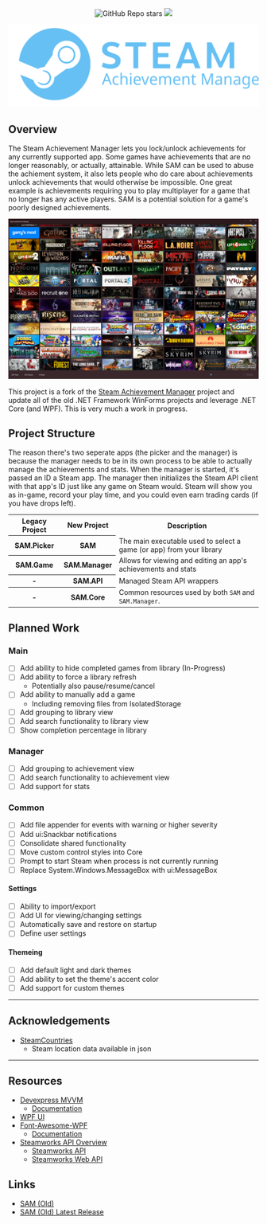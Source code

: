 <div align="center">
  <img alt="GitHub Repo stars" src="https://img.shields.io/github/stars/syntax-tm/SteamAchievementManager">
  <a href="https://github.com/syntax-tm/SteamAchievementManager/actions/workflows/sam.yml">
    <img src="https://github.com/syntax-tm/SteamAchievementManager/actions/workflows/sam.yml/badge.svg">
  </a>
</div>

<p align="center">
  <img src="./resources/SAM_logo_light_blue.svg">
</p>

## Overview

The Steam Achievement Manager lets you lock/unlock achievements for any currently supported app. Some games have achievements that are no longer reasonably, or actually, attainable. While SAM can be used to abuse the achiement system, it also lets people who do care about achievements unlock achievements that would otherwise be impossible. One great example is achievements requiring you to play multiplayer for a game that no longer has any active players. SAM is a potential solution for a game's poorly designed achievements.

<p align="center">
    <a href="./resources/sam_screenshot.png">
        <img src="./resources/sam_screenshot.png" />
    </a>
</p>

This project is a fork of the [Steam Achievement Manager](https://github.com/gibbed/SteamAchievementManager) project and update all of the old .NET Framework WinForms projects and leverage .NET Core (and WPF). This is very much a work in progress.

## Project Structure

The reason there's two seperate apps (the picker and the manager) is because the manager needs to be in its own process to be able to actually manage the achievements and stats. When the manager is started, it's passed an ID a Steam app. The manager then initializes the Steam API client with that app's ID just like any game on Steam would. Steam will show you as in-game, record your play time, and you could even earn trading cards (if you have drops left).

<table>
    <tr>
        <th>Legacy Project</th>
        <th>New Project</th>
        <th>Description</th>
    </tr>
    <tr>
        <th>SAM.Picker</th>
        <th>SAM</th>
        <td>The main executable used to select a game (or app) from your library</td>
    </tr>
    <tr>
        <th>SAM.Game</th>
        <th>SAM.Manager</th>
        <td>Allows for viewing and editing an app's achievements and stats</td>
    </tr>
    <tr>
        <th>-</th>
        <th>SAM.API</th>
        <td>Managed Steam API wrappers</td>
    </tr>
    <tr>
        <th>-</th>
        <th>SAM.Core</th>
        <td>Common resources used by both <code>SAM</code> and <code>SAM.Manager</code>.</td>
    </tr>
</table>

## Planned Work

### Main

- [ ] Add ability to hide completed games from library (In-Progress)
- [ ] Add ability to force a library refresh
  - Potentially also pause/resume/cancel
- [ ] Add ability to manually add a game
  - Including removing files from IsolatedStorage
- [ ] Add grouping to library view
- [ ] Add search functionality to library view
- [ ] Show completion percentage in library

### Manager

- [ ] Add grouping to achievement view
- [ ] Add search functionality to achievement view
- [ ] Add support for stats

### Common

- [ ] Add file appender for events with warning or higher severity
- [ ] Add ui:Snackbar notifications
- [ ] Consolidate shared functionality
- [ ] Move custom control styles into Core
- [ ] Prompt to start Steam when process is not currently running
- [ ] Replace System.Windows.MessageBox with ui:MessageBox

#### Settings

- [ ] Ability to import/export
- [ ] Add UI for viewing/changing settings
- [ ] Automatically save and restore on startup
- [ ] Define user settings

#### Themeing

- [ ] Add default light and dark themes
- [ ] Add ability to set the theme's accent color
- [ ] Add support for custom themes

---

## Acknowledgements

- [SteamCountries](https://github.com/RudeySH/SteamCountries)
  - Steam location data available in json

---

## Resources

- [Devexpress MVVM](https://github.com/DevExpress/DevExpress.Mvvm.Free)
  - [Documentation](https://docs.devexpress.com/WPF/15112/mvvm-framework)
- [WPF UI](https://github.com/lepoco/wpfui)
- [Font-Awesome-WPF](https://github.com/charri/Font-Awesome-WPF)
  - [Documentation](https://github.com/charri/Font-Awesome-WPF/blob/master/README-WPF.md)
- [Steamworks API Overview](https://partner.steamgames.com/doc/sdk/api)
  - [Steamworks API](https://partner.steamgames.com/doc/api)
  - [Steamworks Web API](https://partner.steamgames.com/doc/webapi)

## Links

- [SAM (Old)](https://github.com/gibbed/SteamAchievementManager)
- [SAM (Old) Latest Release](https://github.com/gibbed/SteamAchievementManager/releases/latest)
